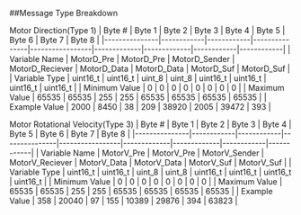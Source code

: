 ##Message Type Breakdown

Motor Direction(Type 1)
| Byte #        | Byte 1     | Byte 2     | Byte 3        | Byte 4          | Byte 5      | Byte 6      | Byte 7     | Byte 8     |
|---------------|------------|------------|---------------|-----------------|-------------|-------------|------------|------------|
| Variable Name | MotorD_Pre | MotorD_Pre | MotorD_Sender | MotorD_Reciever | MotorD_Data | MotorD_Data | MotorD_Suf | MotorD_Suf |
| Variable Type | uint16_t   | uint16_t   | uint_8        | uint_8          | uint16_t    | uint16_t    | uint16_t   | uint16_t   |
| Minimum Value | 0          | 0          | 0             | 0               | 0           | 0           | 0          | 0          |
| Maximum Value | 65535      | 65535      | 255           | 255             | 65535       | 65535       | 65535      | 65535      |
| Example Value | 2000       | 8450       | 38            | 209             | 38920       | 2005        | 39472      | 393        |

Motor Rotational Velocity(Type 3)
| Byte #        | Byte 1     | Byte 2     | Byte 3        | Byte 4          | Byte 5      | Byte 6      | Byte 7     | Byte 8     |
|---------------|------------|------------|---------------|-----------------|-------------|-------------|------------|------------|
| Variable Name | MotorV_Pre | MotorV_Pre | MotorV_Sender | MotorV_Reciever | MotorV_Data | MotorV_Data | MotorV_Suf | MotorV_Suf |
| Variable Type | uint16_t   | uint16_t   | uint_8        | uint_8          | uint16_t    | uint16_t    | uint16_t   | uint16_t   |
| Minimum Value | 0          | 0          | 0             | 0               | 0           | 0           | 0          | 0          |
| Maximum Value | 65535      | 65535      | 255           | 255             | 65535       | 65535       | 65535      | 65535      |
| Example Value | 358        | 20040      | 97            | 155             | 10389       | 29876       | 394        | 63823      |
